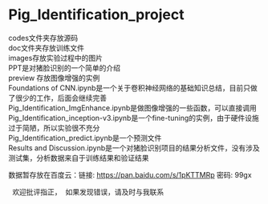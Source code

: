 # Pig_Identification_project  

codes文件夹存放源码  
doc文件夹存放训练文件  
images存放实验过程中的图片  
PPT是对猪脸识别的一个简单的介绍  
preview 存放图像增强的实例  
Foundations of CNN.ipynb是一个关于卷积神经网络的基础知识总结，目前只做了很少的工作，后面会继续完善  
Pig_Identification_ImgEnhance.ipynb是做图像增强的一些函数，可以直接调用  
Pig_Identification_inception-v3.ipynb是一个fine-tuning的实例，由于硬件设施过于简陋，所以实验很不充分  
Pig_Identification_predict.ipynb是一个预测文件  
Results and Discussion.ipynb是一个对猪脸识别项目的结果分析文件，没有涉及测试集，分析数据来自于训练结果和验证结果
 
数据暂存放在百度云：链接: https://pan.baidu.com/s/1pKTTMRp 密码: 99gx  

 
欢迎批评指正，
 如果发现错误，请及时与我联系
